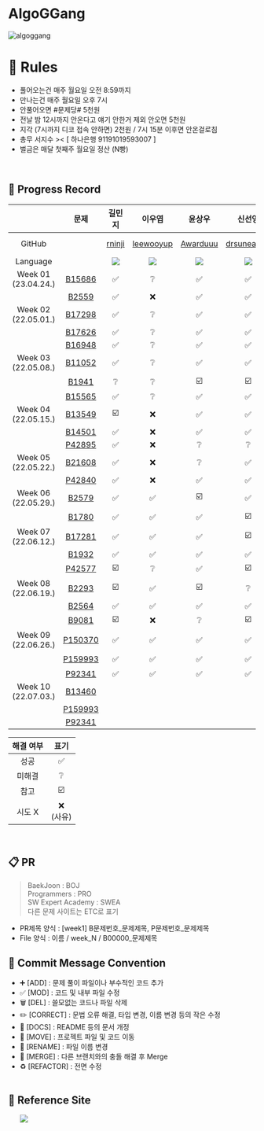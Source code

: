 # AlgoGGang
![algoggang](https://user-images.githubusercontent.com/78344310/232940078-f967326a-118f-48ff-b6b3-53d01d27d7ef.jpg)

# 📝 Rules
- 풀어오는건 매주 월요일 오전 8:59까지 </br>
- 만나는건 매주 월요일 오후 7시 </br>
- 안풀어오면 #문제당# 5천원 </br>
- 전날 밤 12시까지 안온다고 얘기 안한거 제외 안오면 5천원 </br>
- 지각 (7시까지 디코 접속 안하면) 2천원 / 7시 15분 이후면 안온걸로침 </br>
- 총무 서지수 >< [ 하나은행 91191019593007 ] </br>
- 벌금은 매달 첫째주 월요일 정산 (N빵) </br>
<br>

## 📍 Progress Record
|  | 문제 | 길민지 | 이우엽 | 윤상우 | 신선영 | 서지수 | 곽승규 | 김태선 | 김준서 |
| :---: | :---: | :---: | :---: | :---: | :---: | :---: | :---: | :---: | :---: |
| GitHub | | [rninji](https://github.com/rninji) | [leewooyup](https://github.com/leewooyup) | [Awarduuu](https://github.com/Awarduuu) | [drsuneamer](https://github.com/drsuneamer) | [seojisoosoo](https://github.com/seojisoosoo) | [SeungGyu-Kwak](https://github.com/SeungGyu-Kwak) | [KimTaeseon](https://github.com/KiM-Taeseon) |[adoo24](https://github.com/adoo24)|
| Language | | <img src="https://img.shields.io/badge/Java-007396?style=for-the-badge&logo=java&logoColor=white"> | <img src="https://img.shields.io/badge/Java-007396?style=for-the-badge&logo=java&logoColor=white"> | <img src="https://img.shields.io/badge/Java-007396?style=for-the-badge&logo=java&logoColor=white"> | <img src="https://img.shields.io/badge/Python-3776AB?style=for-the-badge&logo=python&logoColor=white"> | <img src="https://img.shields.io/badge/Python-3776AB?style=for-the-badge&logo=python&logoColor=white"> | <img src="https://img.shields.io/badge/Python-3776AB?style=for-the-badge&logo=python&logoColor=white"> | <img src="https://img.shields.io/badge/Python-3776AB?style=for-the-badge&logo=python&logoColor=white"> | <img src="https://img.shields.io/badge/Python-3776AB?style=for-the-badge&logo=python&logoColor=white"> |
| Week 01</br>(23.04.24.) |[B15686](https://www.acmicpc.net/problem/15686) | ✅ | ❔ | ✅ | ✅ | ✅ | - | - | - |
|  |[B2559](https://www.acmicpc.net/problem/2559) | ✅ | ❌ | ✅ | ✅ | ✅ | - | - | - |
| Week 02</br>(22.05.01.) | [B17298](https://www.acmicpc.net/problem/17298) | ✅ | ❔ | ✅ | ✅ | ✅ | - | - | - |
|  | [B17626](https://www.acmicpc.net/problem/17626) | ✅ | ❔ | ✅ | ✅ | ✅ | - | - | - |
|  | [B16948](https://www.acmicpc.net/problem/16948) | ✅ | ❔ | ✅ | ✅ | ✅ | - | - | - |
| Week 03</br>(22.05.08.) | [B11052](https://www.acmicpc.net/problem/11052) | ✅ | ❔ | ✅ | ✅ | ❔ | - | - | - |
|  | [B1941](https://www.acmicpc.net/problem/1941) |  ❔ | ❔ | ☑️ | ☑️ | ❔| - | - | - |
|  | [B15565](https://www.acmicpc.net/problem/15565) |  ✅ | ❔ | ✅ | ✅ | ❔| - | - | - |
| Week 04</br>(22.05.15.) | [B13549](https://acmicpc.net/problem/13549) | ☑️ | ❌ | ✅ | ✅ | ❌ | - | - | - |
|  | [B14501](https://acmicpc.net/problem/14501) |  ✅ | ❌ | ✅ | ✅ | ❌| - | - | - |
|  | [P42895](https://school.programmers.co.kr/learn/courses/30/lessons/42895) | ✅ | ❌ | ❔ | ❔ | ❌ | - | - | - |
| Week 05</br>(22.05.22.) | [B21608](https://acmicpc.net/problem/21608) | ✅ | ❌ | ❔ | ✅ | ❌ | ✅  | - | - |
|  | [P42840](https://school.programmers.co.kr/learn/courses/30/lessons/42840) | ✅ | ❌ | ✅ | ✅ | ✅ | ✅  | - | - |
| Week 06</br>(22.05.29.) | [B2579](https://acmicpc.net/problem/2579) | ✅ | ✅ | ☑️ | ✅ | ❔ | ✅ |   | - |
|  | [B1780](https://acmicpc.net/problem/1780) | ✅ | ✅ | ✅ | ☑️ |  | ✅ |   | - |
| Week 07</br>(22.06.12.) | [B17281](https://acmicpc.net/problem/17281) | ✅ | ✅ | ✅ | ☑️ | ❔ | ✅ | ✅ | - |
|  | [B1932](https://acmicpc.net/problem/1932) | ✅ | ✅ | ✅ | ✅ | ✅  | ✅ | ✅ | - |
|  | [P42577](https://school.programmers.co.kr/learn/courses/30/lessons/42577) | ☑️ | ❔ | ✅ | ☑️ | ✅ | ✅ | ☑️ | - |
| Week 08</br>(22.06.19.) | [B2293](https://acmicpc.net/problem/2293) | ☑️ | ✅ | ☑️ | ❔ | ❌ | ✅ | ☑️ | - |
|  | [B2564](https://acmicpc.net/problem/2564) | ✅ | ✅ | ✅ | ✅ | ❌ | ✅ | ✅ | - |
|  | [B9081](https://acmicpc.net/problem/9081) | ☑️ | ❌ | ❔ | ☑️ | ❌ | ✅ | ☑️ | - |
| Week 09</br>(22.06.26.) | [P150370](https://school.programmers.co.kr/learn/courses/30/lessons/150370) | ✅ | ✅ | ✅ | ✅ | ✅ | ❌ | ❌ | - |
|  | [P159993](https://school.programmers.co.kr/learn/courses/30/lessons/159993) | ✅ | ✅ | ✅ | ✅ | ☑️ | ❌ |  | - |
|  | [P92341](https://school.programmers.co.kr/learn/courses/30/lessons/92341) | ✅ | ✅ | ✅ | ✅ | ✅ | ❌ | ❌ | - |
| Week 10</br>(22.07.03.) | [B13460](https://acmicpc.net/problem/13460) |  |  |  |  |  |  |  |
|  | [P159993](https://acmicpc.net/problem/2212) |  |  |  |  |  |  |  |
|  | [P92341](https://acmicpc.net/problem/11048) |  |  |  |  |  |  |  |


| 해결 여부 | 표기 |
| :---: | :---: |
| 성공 | ✅ |
| 미해결 | ❔ |
| 참고 | ☑️ |
| 시도 X | ❌ <br/>(사유) |

</br>



## 📋 PR
> BaekJoon : BOJ  
Programmers : PRO  
SW Expert Academy : SWEA  
다른 문제 사이트는 ETC로 표기
> 
- PR제목 양식 : [week1] B문제번호_문제제목, P문제번호_문제제목
- File 양식 : 이름 / week_N / B00000_문제제목 

## 📍 Commit Message Convention
- ➕ [ADD] : 문제 풀이 파일이나 부수적인 코드 추가
- ✅ [MOD] : 코드 및 내부 파일 수정
- 🗑 [DEL] : 쓸모없는 코드나 파일 삭제
- ✏️ [CORRECT] : 문법 오류 해결, 타입 변경, 이름 변경 등의 작은 수정
- 📄 [DOCS] : README 등의 문서 개정
- 🚚 [MOVE] : 프로젝트 파일 및 코드 이동
- 🔁 [RENAME] : 파일 이름 변경
- 🔀 [MERGE] : 다른 브랜치와의 충돌 해결 후 Merge
- ♻️ [REFACTOR] : 전면 수정
<br></br>

## 📍 Reference Site
&nbsp;&nbsp;&nbsp;&nbsp;&nbsp; <a href="https://teal-floss-6e7.notion.site/b768fa040a774cc6bd4794499c7b0a62?v=7db36103ee40454dbbd17454bc496afc"><img src="https://img.shields.io./badge/Notion-000000?style=for-the-badge&logo=notion&logoColor=white"></a>
